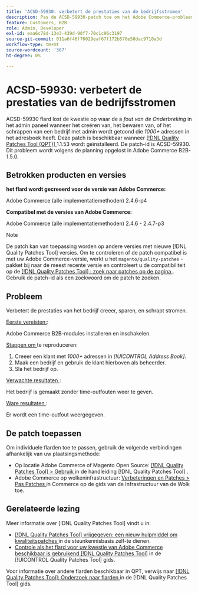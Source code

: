 ```yaml
---
title: 'ACSD-59930: verbetert de prestaties van de bedrijfsstromen'
description: Pas de ACSD-59930-patch toe om het Adobe Commerce-probleem op te lossen, waarbij een *Timeout*-fout wordt weergegeven in het beheerpaneel wanneer u een bedrijf maakt, opslaat of verwijdert met een beheerder met een *1000+*-adres in het adresboek.
feature: Customers, B2B
role: Admin, Developer
exl-id: eaa6c78d-13e3-439d-90f7-70c1c96c3197
source-git-commit: 011a6f46f76029eaf67f172b576e58dac9710a3d
workflow-type: tm+mt
source-wordcount: '367'
ht-degree: 0%

---
```


# ACSD-59930: verbetert de prestaties van de bedrijfsstromen

ACSD-59930 flard lost de kwestie op waar de a *fout van de Onderbreking* in het admin paneel wanneer het creëren van, het bewaren van, of het schrappen van een bedrijf met admin wordt getoond die *1000+* adressen in het adresboek heeft. Deze patch is beschikbaar wanneer [[!DNL Quality Patches Tool (QPT)] ](https://experienceleague.adobe.com/en/docs/commerce-operations/tools/quality-patches-tool/quality-patches-tool-to-self-serve-quality-patches) 1.1.53 wordt geïnstalleerd. De patch-id is ACSD-59930. Dit probleem wordt volgens de planning opgelost in Adobe Commerce B2B-1.5.0.

## Betrokken producten en versies

**het flard wordt gecreeerd voor de versie van Adobe Commerce:**

Adobe Commerce (alle implementatiemethoden) 2.4.6-p4

**Compatibel met de versies van Adobe Commerce:**

Adobe Commerce (alle implementatiemethoden) 2.4.6 - 2.4.7-p3

>[!NOTE]
>
>De patch kan van toepassing worden op andere versies met nieuwe [!DNL Quality Patches Tool] versies. Om te controleren of de patch compatibel is met uw Adobe Commerce-versie, werkt u het `magento/quality-patches` -pakket bij naar de meest recente versie en controleert u de compatibiliteit op de [[!DNL Quality Patches Tool] : zoek naar patches op de pagina ](https://experienceleague.adobe.com/tools/commerce-quality-patches/index.html) . Gebruik de patch-id als een zoekwoord om de patch te zoeken.

## Probleem

Verbetert de prestaties van het bedrijf creeer, sparen, en schrapt stromen.

<u> Eerste vereisten:</u>:

Adobe Commerce B2B-modules installeren en inschakelen.

<u> Stappen om </u> te reproduceren:

1. Creeer een klant met *1000+* adressen in *[!UICONTROL Address Book]*.
1. Maak een bedrijf en gebruik de klant hierboven als beheerder.
1. Sla het bedrijf op.

<u> Verwachte resultaten </u>:

Het bedrijf is gemaakt zonder time-outfouten weer te geven.

<u> Ware resultaten </u>:

Er wordt een time-outfout weergegeven.

## De patch toepassen

Om individuele flarden toe te passen, gebruik de volgende verbindingen afhankelijk van uw plaatsingsmethode:

* Op locatie Adobe Commerce of Magento Open Source: [[!DNL Quality Patches Tool] > Gebruik ](/help/tools/quality-patches-tool/usage.md) in de handleiding [!DNL Quality Patches Tool] .
* Adobe Commerce op wolkeninfrastructuur: [ Verbeteringen en Patches > Pas Patches ](https://experienceleague.adobe.com/docs/commerce-cloud-service/user-guide/develop/upgrade/apply-patches.html) in Commerce op de gids van de Infrastructuur van de Wolk toe.

## Gerelateerde lezing

Meer informatie over [!DNL Quality Patches Tool] vindt u in:

* [[!DNL Quality Patches Tool]  vrijgegeven: een nieuw hulpmiddel om kwaliteitspatches ](https://experienceleague.adobe.com/en/docs/commerce-operations/tools/quality-patches-tool/quality-patches-tool-to-self-serve-quality-patches) in de steunkennisbasis zelf-te dienen.
* [ Controle als het flard voor uw kwestie van Adobe Commerce beschikbaar is gebruikend  [!DNL Quality Patches Tool]](/help/tools/quality-patches-tool/patches-available-in-qpt/check-patch-for-magento-issue-with-magento-quality-patches.md) in de [!UICONTROL Quality Patches Tool] gids.


Voor informatie over andere flarden beschikbaar in QPT, verwijs naar [[!DNL Quality Patches Tool]: Onderzoek naar flarden ](https://experienceleague.adobe.com/tools/commerce-quality-patches/index.html) in de [!DNL Quality Patches Tool] gids.
